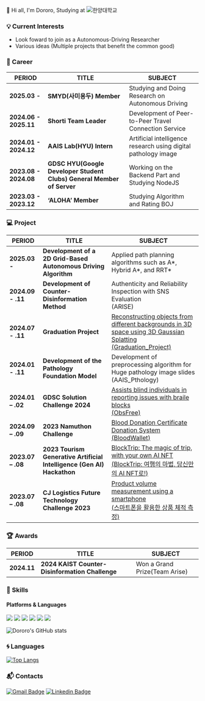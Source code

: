 :wave: Hi all, I'm Dororo, Studying at ![한양대학교](https://img.shields.io/badge/-한양대학교-00467f)

### :bulb: Current Interests
- Look foward to join as a Autonomous-Driving Researcher
- Various ideas (Multiple projects that benefit the common good)
  

### 🏢 Career

| PERIOD | TITLE | SUBJECT |
| ------- | ------- | ------- | 
| **2025.03 -** | **SMYD(사미용두) Member** | Studying and Doing Research on Autonomous Driving |
| **2024.06 - 2025.11** | **Shorti Team Leader** | Development of Peer-to-Peer Travel Connection Service |
| **2024.01 - 2024.12** | **AAIS Lab(HYU) Intern** | Artificial intelligence research using digital pathology image |
| **2023.08 - 2024.08** | **GDSC HYU(Google Developer Student Clubs) General Member of Server** | Working on the Backend Part and Studying NodeJS |
| **2023.03 - 2023.12** | **‘ALOHA’ Member** | Studying Algorithm and Rating BOJ |


### 💻 Project  

| PERIOD | TITLE | SUBJECT |
| ------- | ------- | -------|
| **2025.03 -** | **Development of a 2D Grid-Based Autonomous Driving Algorithm** | Applied path planning algorithms such as A*, Hybrid A*, and RRT*<br>
| **2024.09 - .11** | **Development of Counter-Disinformation Method** | Authenticity and Reliability Inspection with SNS Evaluation<br>(ARISE)
| **2024.07 - .11** | **Graduation Project** | [Reconstructing objects from different backgrounds in 3D space using 3D Gaussian Splatting<br>(Graduation_Project)](https://github.com/Dororo99/Capstone-3D-Gaussian)
| **2024.01 - .11** | **Development of the Pathology Foundation Model** | Development of preprocessing algorithm for Huge pathology image slides<br>(AAIS_Pthology)
| **2024.01 – .02** | **GDSC Solution Challenge 2024** | [Assists blind individuals in reporting issues with braile blocks<br>(ObsFree)](https://github.com/Dororo99/ObsFree)
| **2024.09 – .09** | **2023 Namuthon Challenge** | [Blood Donation Certificate Donation System<br>(BloodWallet)](https://github.com/Dororo99/Namuthon_BloodWallet)
| **2023.07 – .08** | **2023 Tourism Generative Artificial Intelligence (Gen AI) Hackathon** | [BlockTrip: The magic of trip, with your own AI NFT<br>(BlockTrip: 여행의 마법, 당신만의 AI NFT로!)](https://github.com/Dororo99/BlockTrip)
| **2023.07 – .08** | **CJ Logistics Future Technology Challenge 2023** | [Product volume measurement using a smartphone<br>(스마트폰을 활용한 상품 체적 측정)](https://github.com/Park-HyeJeong/2023_CJ)

### 🏆 Awards

| PERIOD | TITLE | SUBJECT |
| ------- | ------- | -------|
| **2024.11** | **2024 KAIST Counter-Disinformation Challenge** | Won a Grand Prize(Team Arise)

### 💪 Skills
#### Platforms & Languages
<p>
  <img src="https://img.shields.io/badge/C++-00599C?style=flat-square&logo=C%2B%2B&logoColor=white"/>
  <img src="https://img.shields.io/badge/python-3776AB?style=flat-square&logo=python&logoColor=white"/>
  <img src="https://img.shields.io/badge/tensorflow-FF6F00?style=flat-square&logo=tensorflow&logoColor=white"/> 
  <img src="https://img.shields.io/badge/PyTorch-EE4C2C?style=flat&logo=pytorch&logoColor=white"/>
  <img src="https://img.shields.io/badge/node.js-339933?style=flat-square&logo=node.js&logoColor=white"/>
  <img src="https://img.shields.io/badge/Java-007396?style=flat-square&logo=Java&logoColor=white"/>
  
</p>


![Dororo's GitHub stats](https://github-readme-stats.vercel.app/api?username=Dororo99&theme=monokai&show_icons=true)

### :cyclone: Languages
[![Top Langs](https://github-readme-stats.vercel.app/api/top-langs/?username=Dororo99&langs_count=5)](https://github.com/anuraghazra/github-readme-stats)

### :mailbox_with_mail: Contacts
[![Gmail Badge](https://img.shields.io/badge/Gmail-d14836?style=flat-square&logo=Gmail&logoColor=white&link=mailto:99dororo@gmail.com)](mailto:99dororo@gmail.com) [![Linkedin Badge](https://img.shields.io/badge/-LinkedIn-blue?style=flat-square&logo=Linkedin&logoColor=white&link=https://www.linkedin.com/in/dohyun-lim-1276bb27a)](https://www.linkedin.com/in/dohyun-lim-1276bb27a) <!-- [![Tech Blog Badge]() -->
